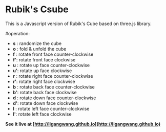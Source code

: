 # Rubik's Csube
This is a Javascript version of Rubik's Cube based on three.js library.

#operation:
- **s** :   randomize the cube
- **o** :   fold & unfold the cube
- **f** : 	rotate front face counter-clockwise
- **f'**: 	rotate front face clockwise
- **u** : 	rotate up face counter-clockwise
- **u'**: 	rotate up face clockwise
- **r** : 	rotate right face counter-clockwise
- **r'**: 	rotate right face clockwise
- **b** : 	rotate back face counter-clockwise
- **b'**: 	rotate back face clockwise
- **d** : 	rotate down face counter-clockwise
- **d'**: 	rotate down face clockwise
- **l** : 	rotate left face counter-clockwise
- **l'**: 	rotate left face clockwise

**See it live at [http://ligangwang.github.io](http://ligangwang.github.io)**